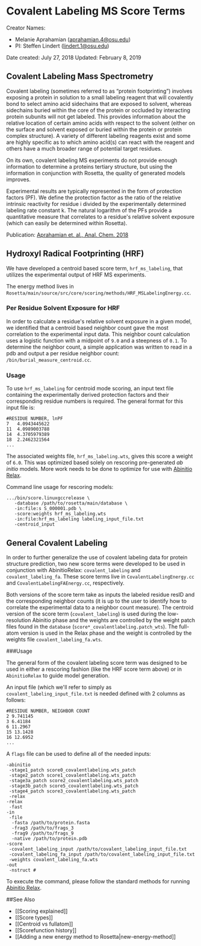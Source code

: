 # Covalent Labeling MS Score Terms

Creator Names:
* Melanie Aprahamian (aprahamian.4@osu.edu)
* PI: Steffen Lindert (lindert.1@osu.edu)

Date created: July 27, 2018
Updated: February 8, 2019 

## Covalent Labeling Mass Spectrometry
Covalent labeling (sometimes referred to as “protein footprinting”) involves exposing a protein in solution to a small labeling reagent that will covalently bond to select amino acid sidechains that are exposed to solvent, whereas sidechains buried within the core of the protein or occluded by interacting protein subunits will not get labeled. This provides information about the relative location of certain amino acids with respect to the solvent (either on the surface and solvent exposed or buried within the protein or protein complex structure). A variety of different labeling reagents exist and some are highly specific as to which amino acid(s) can react with the reagent and others have a much broader range of potential target residues.

On its own, covalent labeling MS experiments do not provide enough information to determine a proteins tertiary structure, but using the information in conjunction with Rosetta, the quality of generated models improves.

Experimental results are typically represented in the form of protection factors (PF). We define the protection factor as the ratio of the relative intrinsic reactivity for residue i divided by the experimentally determined labeling rate constant k. The natural logarithm of the PFs provide a quantitative measure that correlates to a residue's relative solvent exposure (which can easily be determined within Rosetta).

Publication: [Aprahamian et. al., Anal. Chem. 2018](https://pubs.acs.org/doi/abs/10.1021/acs.analchem.8b01624)

## Hydroxyl Radical Footprinting (HRF)
We have developed a centroid based score term, `hrf_ms_labeling`, that utilizes the experimental output of HRF MS experiments.

The energy method lives in `Rosetta/main/source/src/core/scoring/methods/HRF_MSLabelingEnergy.cc`.

### Per Residue Solvent Exposure for HRF
In order to calculate a residue's relative solvent exposure in a given model, we identified that a centroid based neighbor count gave the most correlation to the experimental input data. This neighbor count calculation uses a logistic function with a midpoint of `9.0` and a steepness of `0.1`. To determine the neighbor count, a simple application was written to read in a pdb and output a per residue neighbor count: `/bin/burial_measure_centroid.cc`.

### Usage
To use `hrf_ms_labeling` for centroid mode scoring, an input text file containing the experimentally derived protection factors and their corresponding residue numbers is required. The general format for this input file is:

```
#RESIDUE NUMBER, lnPF
7	4.0943445622
11	4.0989003788
14	4.3705979389
18	2.2462321564
...
```

The associated weights file, `hrf_ms_labeling.wts`, gives this score a weight of `6.0`. This was optimized based solely on rescoring pre-generated _ab initio_ models. More work needs to be done to optimize for use with [Abinitio Relax](https://www.rosettacommons.org/docs/wiki/application_documentation/structure_prediction/abinitio-relax).

Command line usage for rescoring models:
```
.../bin/score.linuxgccrelease \
   -database /path/to/rosetta/main/database \
   -in:file:s S_000001.pdb \
   -score:weights hrf_ms_labeling.wts 
   -in:file:hrf_ms_labeling labeling_input_file.txt 
   -centroid_input
```

## General Covalent Labeling

In order to further generalize the use of covalent labeling data for protein structure prediction, two new score terms were developed to be used in conjunction with AbinitioRelax: `covalent_labeling` and `covalent_labeling_fa`. These score terms live in `CovalentLabelingEnergy.cc` and `CovalentLabelingFAEnergy.cc`, respectively.

Both versions of the score term take as inputs the labeled residue resID and the corresponding neighbor counts (it is up to the user to identify how to correlate the experimental data to a neighbor count measure). The centroid version of the score term (`covalent_labeling`) is used during the low-resolution Abinitio phase and the weights are controlled by the weight patch files found in the `database` (`score*_covalentlabeling.patch_wts`). The full-atom version is used in the Relax phase and the weight is controlled by the weights file `covalent_labeling_fa.wts`.

###Usage

The general form of the covalent labeling score term was designed to be used in either a rescoring fashion (like the HRF score term above) or in `AbinitioRelax` to guide model generation.

An input file (which we'll refer to simply as `covalent_labeling_input_file.txt` is needed defined with 2 columns as follows:

```
#RESIDUE NUMBER, NEIGHBOR COUNT
2 9.741145
3 6.41184
6 11.2967
15 13.1428
16 12.6952
...
```

A `flags` file can be used to define all of the needed inputs:

```
-abinitio
 -stage1_patch score0_covalentlabeling.wts_patch
 -stage2_patch score1_covalentlabeling.wts_patch
 -stage3a_patch score2_covalentlabeling.wts_patch
 -stage3b_patch score5_covalentlabeling.wts_patch
 -stage4_patch score3_covalentlabeling.wts_patch
 -relax
-relax
 -fast
-in
 -file
  -fasta /path/to/protein.fasta
  -frag3 /path/to/frags_3
  -frag9 /path/to/frags_9
  -native /path/to/protein.pdb
-score
 -covalent_labeling_input /path/to/covalent_labeling_input_file.txt
 -covalent_labeling_fa_input /path/to/covalent_labeling_input_file.txt
 -weights covalent_labeling_fa.wts
-out
 -nstruct #
```

To execute the command, please follow the standard methods for running [Abinitio Relax](https://www.rosettacommons.org/docs/wiki/application_documentation/structure_prediction/abinitio-relax).

##See Also

* [[Scoring explained]]
* [[Score types]]
* [[Centroid vs fullatom]]
* [[Scorefunction history]]
* [[Adding a new energy method to Rosetta|new-energy-method]]
